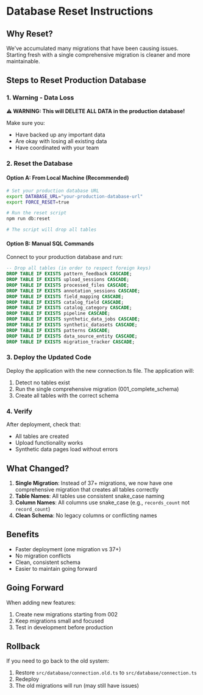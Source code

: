 # Database Reset Instructions

## Why Reset?

We've accumulated many migrations that have been causing issues. Starting fresh with a single comprehensive migration is cleaner and more maintainable.

## Steps to Reset Production Database

### 1. Warning - Data Loss

**⚠️ WARNING: This will DELETE ALL DATA in the production database!**

Make sure you:
- Have backed up any important data
- Are okay with losing all existing data
- Have coordinated with your team

### 2. Reset the Database

#### Option A: From Local Machine (Recommended)

```bash
# Set your production database URL
export DATABASE_URL="your-production-database-url"
export FORCE_RESET=true

# Run the reset script
npm run db:reset

# The script will drop all tables
```

#### Option B: Manual SQL Commands

Connect to your production database and run:

```sql
-- Drop all tables (in order to respect foreign keys)
DROP TABLE IF EXISTS pattern_feedback CASCADE;
DROP TABLE IF EXISTS upload_sessions CASCADE; 
DROP TABLE IF EXISTS processed_files CASCADE;
DROP TABLE IF EXISTS annotation_sessions CASCADE;
DROP TABLE IF EXISTS field_mapping CASCADE;
DROP TABLE IF EXISTS catalog_field CASCADE;
DROP TABLE IF EXISTS catalog_category CASCADE;
DROP TABLE IF EXISTS pipeline CASCADE;
DROP TABLE IF EXISTS synthetic_data_jobs CASCADE;
DROP TABLE IF EXISTS synthetic_datasets CASCADE;
DROP TABLE IF EXISTS patterns CASCADE;
DROP TABLE IF EXISTS data_source_entity CASCADE;
DROP TABLE IF EXISTS migration_tracker CASCADE;
```

### 3. Deploy the Updated Code

Deploy the application with the new connection.ts file. The application will:
1. Detect no tables exist
2. Run the single comprehensive migration (001_complete_schema)
3. Create all tables with the correct schema

### 4. Verify

After deployment, check that:
- All tables are created
- Upload functionality works
- Synthetic data pages load without errors

## What Changed?

1. **Single Migration**: Instead of 37+ migrations, we now have one comprehensive migration that creates all tables correctly
2. **Table Names**: All tables use consistent snake_case naming
3. **Column Names**: All columns use snake_case (e.g., `records_count` not `record_count`)
4. **Clean Schema**: No legacy columns or conflicting names

## Benefits

- Faster deployment (one migration vs 37+)
- No migration conflicts
- Clean, consistent schema
- Easier to maintain going forward

## Going Forward

When adding new features:
1. Create new migrations starting from 002
2. Keep migrations small and focused
3. Test in development before production

## Rollback

If you need to go back to the old system:
1. Restore `src/database/connection.old.ts` to `src/database/connection.ts`
2. Redeploy
3. The old migrations will run (may still have issues)